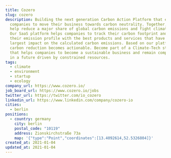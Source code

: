 ```yaml
---
title: Cozero
slug: cozero
description: Building the next generation Carbon Action Platform that enables
  companies to move their business towards carbon neutrality. Together, we can
  help reduce a major share of global carbon emissions and fight climate change.
  Our SaaS platform helps companies to track their carbon footprint and matches
  their emission profile with the best products and services that have the
  largest impact on the calculated carbon emissions. Based on our platform,
  carbon reduction becomes actionable. Become part of a Climate-Tech startup
  that helps companies to become a sustainable business and remain competitive
  in a future driven by constrained resources.
tags:
  - climate
  - environment
  - startup
  - ecology
company_url: https://www.cozero.io/
job_board_url: https://www.cozero.io/jobs
twitter_url: https://twitter.com/io_cozero
linkedin_url: https://www.linkedin.com/company/cozero-io
cities:
  - berlin
positions:
  - country: germany
    city: berlin
    postal_code: "10119"
    address: Zionskirchstraße 73a
    map: '{"type":"Point","coordinates":[13.4092614,52.5326804]}'
created_at: 2021-01-04
updated_at: 2021-01-04
---
```

